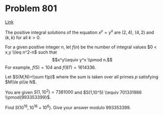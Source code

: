 # Problem 801

[Link](https://projecteuler.net/problem=801)

The positive integral solutions of the equation $x^y=y^x$ are $(2,4)$, $(4,2)$ and $(k,k)$ for all $k > 0$.

For a given positive integer $n$, let $f(n)$ be the number of integral values $0 < x,y \\leq n^2-n$ such that $$x^y\\equiv y^x \\pmod n.$$ For example, $f(5)=104$ and $f(97)=1614336$.

Let $S(M,N)=\\sum f(p)$ where the sum is taken over all primes $p$ satisfying $M\\le p\\le N$.

You are given $S(1,10^2)=7381000$ and $S(1,10^5) \\equiv 701331986 \\pmod{993353399}$.

Find $S(10^{16}, 10^{16}+10^6)$. Give your answer modulo $993353399$.
